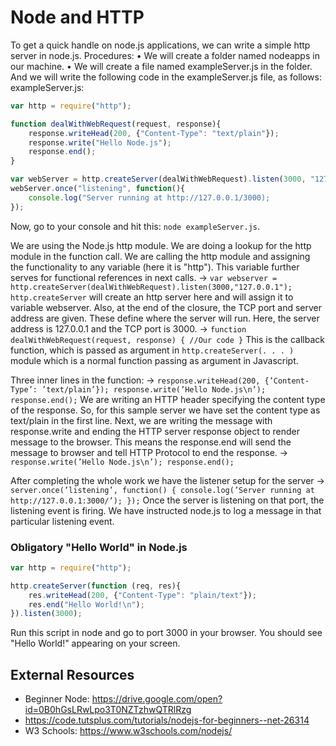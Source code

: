 Node and HTTP
===

To get a quick handle on node.js applications, we can write a simple http server in node.js. Procedures: • We will create a folder named nodeapps in our machine. • We will create a file named exampleServer.js in the folder. And we will write the following code in the exampleServer.js file, as follows: exampleServer.js:

```javascript
var http = require("http");

function dealWithWebRequest(request, response){
    response.writeHead(200, {"Content-Type": "text/plain"});
    response.write("Hello Node.js");
    response.end();
}

var webServer = http.createServer(dealWithWebRequest).listen(3000, "127.0.0.1");
webServer.once("listening", function(){
    console.log("Server running at http://127.0.0.1/3000);
});
```

Now, go to your console and hit this: `node exampleServer.js`.

We are using the Node.js http module. We are doing a lookup for the http module in the function call. We are calling the http module and assigning the functionality to any variable (here it is "http"). This variable further serves for functional references in next calls. → `var webserver = http.createServer(dealWithWebRequest).listen(3000,"127.0.0.1"); http.createServer` will create an http server here and will assign it to variable webserver. Also, at the end of the closure, the TCP port and server address are given. These define where the server will run. Here, the server address is 127.0.0.1 and the TCP port is 3000. → `function dealWithWebRequest(request, response) { //Our code }` This is the callback function, which is passed as argument in `http.createServer(. . . )` module which is a normal function passing as argument in Javascript.

Three inner lines in the function: → `response.writeHead(200, {’Content-Type’: ’text/plain’}); response.write(’Hello Node.js\n’); response.end();` We are writing an HTTP header specifying the content type of the response. So, for this sample server we have set the content type as text/plain in the first line.
Next, we are writing the message with response.write and ending the HTTP server response object to render message to the browser. This means the response.end will send the message to browser and tell HTTP Protocol to end the response. → `response.write(’Hello Node.js\n’); response.end();`

After completing the whole work we have the listener setup for the server → `server.once(’listening’, function() { console.log(’Server running at http://127.0.0.1:3000/’); });` Once the server is listening on that port, the listening event is firing. We have instructed node.js to log a message in that particular listening event. 

### Obligatory "Hello World" in Node.js

```javascript
var http = require("http");

http.createServer(function (req, res){
    res.writeHead(200, {"Content-Type": "plain/text"});
    res.end("Hello World!\n");
}).listen(3000);
```

Run this script in node and go to port 3000 in your browser. You should see "Hello World!" appearing on your screen.

External Resources
---
+ Beginner Node: https://drive.google.com/open?id=0B0hGsLRwLpo3T0NZTzhwQTRlRzg
+ https://code.tutsplus.com/tutorials/nodejs-for-beginners--net-26314
+ W3 Schools: https://www.w3schools.com/nodejs/
